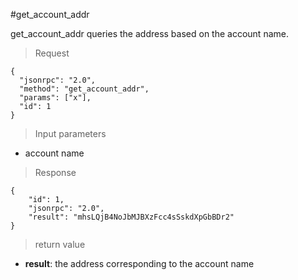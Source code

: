 #get_account_addr

get_account_addr queries the address based on the account name.

> Request
```
{
  "jsonrpc": "2.0",
  "method": "get_account_addr",
  "params": ["x"],
  "id": 1
}
```

> Input parameters

* account name

>Response

```
{
    "id": 1,
    "jsonrpc": "2.0",
    "result": "mhsLQjB4NoJbMJBXzFcc4sSskdXpGbBDr2"
}
```

> return value

- **result**: the address corresponding to the account name